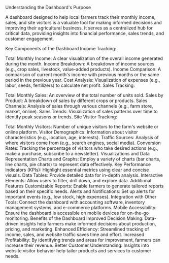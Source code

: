 Understanding the Dashboard's Purpose

A dashboard designed to help local farmers track their monthly income, sales, and site visitors is a valuable tool for making informed decisions and improving their agricultural business. It serves as a centralized hub for critical data, providing insights into financial performance, sales trends, and customer engagement.

Key Components of the Dashboard
Income Tracking:

Total Monthly Income: A clear visualization of the overall income generated during the month.
Income Breakdown: A breakdown of income sources (e.g., crop sales, livestock, value-added products).
Income Comparison: A comparison of current month's income with previous months or the same period in the previous year.
Cost Analysis: Visualization of expenses (e.g., labor, seeds, fertilizers) to calculate net profit.
Sales Tracking:

Total Monthly Sales: An overview of the total number of units sold.
Sales by Product: A breakdown of sales by different crops or products.
Sales Channels: Analysis of sales through various channels (e.g., farm store, market, online).
Sales Trends: Visualization of sales patterns over time to identify peak seasons or trends.
Site Visitor Tracking:

Total Monthly Visitors: Number of unique visitors to the farm's website or online platform.
Visitor Demographics: Information about visitor characteristics (e.g., location, age, interests).
Traffic Sources: Analysis of where visitors come from (e.g., search engines, social media).
Conversion Rates: Tracking the percentage of visitors who take desired actions (e.g., make a purchase, subscribe to a newsletter).
Visualizations and Data Representation
Charts and Graphs: Employ a variety of charts (bar charts, line charts, pie charts) to represent data effectively.
Key Performance Indicators (KPIs): Highlight essential metrics using clear and concise visuals.
Data Tables: Provide detailed data for in-depth analysis.
Interactive Elements: Allow users to filter, drill down, and explore data.
Additional Features
Customizable Reports: Enable farmers to generate tailored reports based on their specific needs.
Alerts and Notifications: Set up alerts for important events (e.g., low stock, high expenses).
Integration with Other Tools: Connect the dashboard with accounting software, inventory management systems, and e-commerce platforms.
Mobile Accessibility: Ensure the dashboard is accessible on mobile devices for on-the-go monitoring.
Benefits of the Dashboard
Improved Decision Making: Data-driven insights help farmers make informed decisions about production, pricing, and marketing.
Enhanced Efficiency: Streamlined tracking of income, sales, and website traffic saves time and effort.
Increased Profitability: By identifying trends and areas for improvement, farmers can increase their revenue.
Better Customer Understanding: Insights into website visitor behavior help tailor products and services to customer needs.
